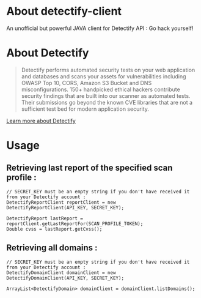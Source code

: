 # About detectify-client
An unofficial but powerful JAVA client for Detectify API : Go hack yourself!

# About Detectify
> Detectify performs automated security tests on your web application and databases and scans your assets for vulnerabilities including OWASP Top 10, CORS, Amazon S3 Bucket and DNS misconfigurations. 150+ handpicked ethical hackers contribute security findings that are built into our scanner as automated tests. Their submissions go beyond the known CVE libraries that are not a sufficient test bed for modern application security.

[Learn more about Detectify](https://detectify.com)

# Usage
## Retrieving last report of the specified scan profile :
```
// SECRET_KEY must be an empty string if you don't have received it from your Detectify account :
DetectifyReportClient reportClient = new DetectifyReportClient(API_KEY, SECRET_KEY);

DetectifyReport lastReport = reportClient.getLastReportFor(SCAN_PROFILE_TOKEN);
Double cvss = lastReport.getCvss();
```

## Retrieving all domains :
```
// SECRET_KEY must be an empty string if you don't have received it from your Detectify account :
DetectifyDomainClient domainClient = new DetectifyDomainClient(API_KEY, SECRET_KEY);

ArrayList<DetectifyDomain> domainClient = domainClient.listDomains();
```